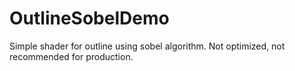 # OutlineSobelDemo

Simple shader for outline using sobel algorithm. 
Not optimized, not recommended for production.
